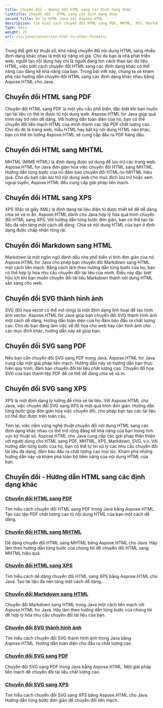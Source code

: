 ```yaml
---
title: Chuyển đổi - Hướng dẫn HTML sang các định dạng khác
linktitle: Chuyển đổi - HTML sang các định dạng khác
second_title: Xử lý HTML Java với Aspose.HTML
description: Tìm hiểu cách chuyển đổi HTML sang PDF, MHTML, XPS, Markdown, SVG, v.v. trong Java bằng Aspose.HTML. Chuyển đổi tài liệu chất lượng cao được thực hiện dễ dàng.
type: docs
weight: 25
url: /vi/java/conversion-html-to-other-formats/
---
```


Trong thế giới kỹ thuật số, khả năng chuyển đổi nội dung HTML sang nhiều định dạng khác nhau là một kỹ năng vô giá. Cho dù bạn là nhà phát triển web, người tạo nội dung hay chỉ là người đang tìm cách thao tác dữ liệu HTML, việc biết cách chuyển đổi HTML sang các định dạng khác có thể nâng cao đáng kể khả năng của bạn. Trong bài viết này, chúng ta sẽ khám phá các hướng dẫn chuyển đổi HTML sang các định dạng khác nhau bằng Aspose.HTML cho Java.

## Chuyển đổi HTML sang PDF

Chuyển đổi HTML sang PDF là một yêu cầu phổ biến, đặc biệt khi bạn muốn tạo tài liệu có thể in được từ nội dung web. Aspose.HTML for Java giúp quá trình này trở nên dễ dàng. Với hướng dẫn toàn diện của nó, bạn có thể chuyển đổi liền mạch HTML của mình thành các tệp PDF chất lượng cao. Cho dù đó là trang web, mẫu HTML hay bất kỳ nội dung HTML nào khác, bạn có thể tin tưởng Aspose.HTML sẽ cung cấp đầu ra PDF hàng đầu.

## Chuyển đổi HTML sang MHTML

MHTML (MIME HTML) là định dạng được sử dụng để lưu trữ các trang web. Aspose.HTML for Java đơn giản hóa việc chuyển đổi HTML sang MHTML. Hướng dẫn từng bước của nó đảm bảo chuyển đổi HTML-to-MHTML hiệu quả. Cho dù bạn cần lưu trữ nội dung web cho mục đích lưu trữ hoặc xem ngoại tuyến, Aspose.HTML đều cung cấp giải pháp liền mạch.

## Chuyển đổi HTML sang XPS

XPS (Đặc tả giấy XML) là định dạng tài liệu điện tử được thiết kế để dễ dàng chia sẻ và in ấn. Aspose.HTML dành cho Java hợp lý hóa quá trình chuyển đổi HTML sang XPS. Với hướng dẫn từng bước đơn giản, bạn có thể tạo tài liệu đa nền tảng một cách dễ dàng. Chia sẻ nội dung HTML của bạn ở định dạng được chấp nhận rộng rãi.

## Chuyển đổi Markdown sang HTML

Markdown là một ngôn ngữ đánh dấu nhẹ phổ biến vì tính đơn giản của nó. Aspose.HTML for Java cho phép bạn chuyển đổi Markdown sang HTML một cách liền mạch. Bằng cách làm theo hướng dẫn từng bước của họ, bạn có thể hợp lý hóa nhu cầu chuyển đổi tài liệu của mình. Điều này đặc biệt hữu ích khi bạn muốn chuyển đổi tài liệu Markdown thành nội dung HTML sẵn sàng cho web.

## Chuyển đổi SVG thành hình ảnh

SVG (Đồ họa vectơ có thể mở rộng) là một định dạng linh hoạt để tạo hình ảnh vector. Aspose.HTML for Java giúp bạn chuyển đổi SVG thành hình ảnh một cách dễ dàng. Hướng dẫn toàn diện của họ đảm bảo đầu ra chất lượng cao. Cho dù bạn đang làm việc về đồ họa cho web hay cần hình ảnh cho các mục đích khác, hướng dẫn này sẽ giúp bạn.

## Chuyển đổi SVG sang PDF

Nếu bạn cần chuyển đổi SVG sang PDF trong Java, Aspose.HTML for Java cung cấp một giải pháp liền mạch. Hướng dẫn này sẽ hướng dẫn bạn thực hiện quy trình, đảm bảo chuyển đổi tài liệu chất lượng cao. Chuyển đồ họa SVG của bạn thành tệp PDF để có thể dễ dàng chia sẻ và in.

## Chuyển đổi SVG sang XPS

XPS là một định dạng lý tưởng để chia sẻ tài liệu. Với Aspose.HTML cho Java, việc chuyển đổi SVG sang XPS là một quá trình đơn giản. Hướng dẫn từng bước giúp đơn giản hóa việc chuyển đổi, cho phép bạn tạo các tài liệu có thể đọc được trên toàn cầu.

Tóm lại, việc nắm vững nghệ thuật chuyển đổi nội dung HTML sang các định dạng khác nhau có thể mở rộng đáng kể khả năng của bạn trong lĩnh vực kỹ thuật số. Aspose.HTML cho Java cung cấp các giải pháp thân thiện với người dùng cho HTML sang PDF, MHTML, XPS, Markdown, SVG, v.v. Với hướng dẫn từng bước của họ, bạn có thể tự tin xử lý các nhu cầu chuyển đổi tài liệu đa dạng, đảm bảo đầu ra chất lượng cao mọi lúc. Khám phá những hướng dẫn này và khám phá toàn bộ tiềm năng của nội dung HTML của bạn.

## Chuyển đổi - Hướng dẫn HTML sang các định dạng khác
### [Chuyển đổi HTML sang PDF](./convert-html-to-pdf/)
Tìm hiểu cách chuyển đổi HTML sang PDF trong Java bằng Aspose.HTML. Tạo các tệp PDF chất lượng cao từ nội dung HTML của bạn một cách dễ dàng.
### [Chuyển đổi HTML sang MHTML](./convert-html-to-mhtml/)
Dễ dàng chuyển đổi HTML sang MHTML bằng Aspose.HTML cho Java. Hãy làm theo hướng dẫn từng bước của chúng tôi để chuyển đổi HTML sang MHTML hiệu quả.
### [Chuyển đổi HTML sang XPS](./convert-html-to-xps/)
Tìm hiểu cách dễ dàng chuyển đổi HTML sang XPS bằng Aspose.HTML cho Java. Tạo tài liệu đa nền tảng một cách dễ dàng.
### [Chuyển đổi Markdown sang HTML](./convert-markdown-to-html/)
Chuyển đổi Markdown sang HTML trong Java một cách liền mạch với Aspose.HTML for Java. Hãy làm theo hướng dẫn từng bước của chúng tôi để hợp lý hóa nhu cầu chuyển đổi tài liệu của bạn.
### [Chuyển đổi SVG thành hình ảnh](./convert-svg-to-image/)
Tìm hiểu cách chuyển đổi SVG thành hình ảnh trong Java bằng Aspose.HTML. Hướng dẫn toàn diện cho đầu ra chất lượng cao.
### [Chuyển đổi SVG sang PDF](./convert-svg-to-pdf/)
Chuyển đổi SVG sang PDF trong Java bằng Aspose.HTML. Một giải pháp liền mạch để chuyển đổi tài liệu chất lượng cao.
### [Chuyển đổi SVG sang XPS](./convert-svg-to-xps/)
Tìm hiểu cách chuyển đổi SVG sang XPS bằng Aspose.HTML cho Java. Hướng dẫn từng bước đơn giản để chuyển đổi liền mạch.
